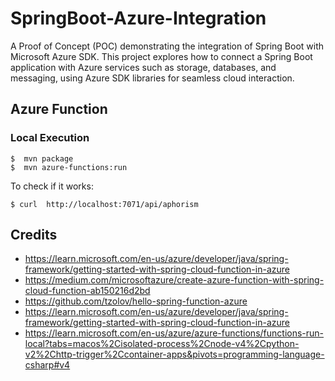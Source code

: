 # SpringBoot-Azure-Integration
A Proof of Concept (POC) demonstrating the integration of Spring Boot with Microsoft Azure SDK. 
This project explores how to connect a Spring Boot application with Azure services such as storage, databases, and messaging, using Azure SDK libraries for seamless cloud interaction.

## Azure Function
### Local Execution
```shell
$  mvn package
$  mvn azure-functions:run
```
To check if it works:
```shell
$ curl  http://localhost:7071/api/aphorism
```

## Credits
* https://learn.microsoft.com/en-us/azure/developer/java/spring-framework/getting-started-with-spring-cloud-function-in-azure
* https://medium.com/microsoftazure/create-azure-function-with-spring-cloud-function-ab150216d2bd
* https://github.com/tzolov/hello-spring-function-azure
* https://learn.microsoft.com/en-us/azure/developer/java/spring-framework/getting-started-with-spring-cloud-function-in-azure
* https://learn.microsoft.com/en-us/azure/azure-functions/functions-run-local?tabs=macos%2Cisolated-process%2Cnode-v4%2Cpython-v2%2Chttp-trigger%2Ccontainer-apps&pivots=programming-language-csharp#v4
